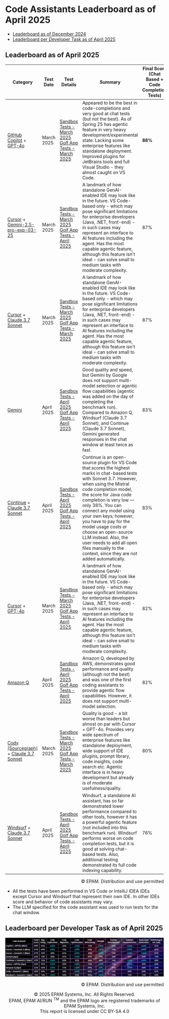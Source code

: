 # Code Assistants Leaderboard as of April 2025

- [Leaderboard as of December 2024](code-assistants.md)
- [Leaderboard per Developer Task as of April 2025](#leaderboard-per-developer-task-as-of-april-2025)

## Leaderboard as of April 2025

| Category                                                                                                          | Test Date  | Test Details                                                                                                                                                                                                         | Summary                                                                                                                                                                                                                      | Final Score (Chat Based + Code Completion Tests) | Chat Based Tests (109 tests) | Code Completion Tests (60 tests) |
|-------------------------------------------------------------------------------------------------------------------|------------|----------------------------------------------------------------------------------------------------------------------------------------------------------------------------------------------------------------------|----------------------------------------------------------------------------------------------------------------------------------------------------------------------------------------------------------------------------------|--------------------------------------------------|----------------------|----------------------------------|
| [GitHub Copilot](https://github.com/features/copilot) + [GPT-4o](https://platform.openai.com/docs/models/gpt-4o)  | March 2025 | [Sandbox Tests - March 2025](reports/copilot/2025/copilot-gpt4o-sandbox-tests-march-2025.md) <br> [Golf App Tests - March 2025](reports/copilot/2025/copilot-gpt4o-golf-app-tests-march-2025.md)                     | Appeared to be the best in code-completions and very good at chat tests (but not the best). As of Spring 25 has agentic feature in very heavy development/experimental state. Lacking some enterprise features like standalone deployment. Improved plugins for JetBrains tools and full Visual Studio - they almost caught on VS Code. | **88%**                                          | 91%                  | **82%**                          |
| [Cursor](https://www.cursor.com/) + [Gemini-2.5-pro-exp-03-25](https://cloud.google.com/gemini/docs/overview)     | March 2025 | [Sandbox Tests - March 2025](reports/cursor/2025/cursor-gemini2.5-sandbox-tests-march-2025.md) <br> [Golf App Tests - April 2025](reports/cursor/2025/cursor-gemini2.5-golf-app-tests-april-2025.md)                 | A landmark of how standalone GenAI-enabled IDE may look like in the future. VS Code-based only - which may pose significant limitations for enterprise developers (Java, .NET, front-end) - in such cases may represent an interface to AI features including the agent. Has the most capable agentic feature, although this feature isn't ideal - can solve small to medium tasks with moderate complexity. | 87%                                              | 95%                  | 72%                              |
| [Cursor](https://www.cursor.com/) + [Claude 3.7 Sonnet](https://www.anthropic.com/claude/sonnet)                  | March 2025 | [Sandbox Tests - March 2025](reports/cursor/2025/cursor-sonnet3.7-sandbox-tests-march-2025.md) <br> [Golf App Tests - March 2025](reports/cursor/2025/cursor-sonnet3.7-golf-app-tests-march-2025.md)                 | A landmark of how standalone GenAI-enabled IDE may look like in the future. VS Code-based only - which may pose significant limitations for enterprise developers (Java, .NET, front-end) - in such cases may represent an interface to AI features including the agent. Has the most capable agentic feature, although this feature isn't ideal - can solve small to medium tasks with moderate complexity. | 87%                                              | 95%                  | 72%                              |
| [Gemini](https://gemini.google.com/app)                                                                           | April 2025 | [Sandbox Tests - April 2025](reports/gemini/2025/gemini-sandbox-tests-april-2025.md) <br> [Golf App Tests - April 2025](reports/gemini/2025/gemini-golf-app-tests-april-2025.md)                                     | Good quality and speed, but Gemini by Google does not support multi-model selection or agentic flow capabilities (agentic was added on the day of completing the benchmark run). Compared to Amazon Q, Windsurf (Claude 3.7 Sonnet), and Continue (Claude 3.7 Sonnet), Gemini generated responses in the chat window at least twice as fast. | 83%                                              | 90%                  | 70%                              |
| [Continue](https://www.continue.dev/) + [Claude 3.7 Sonnet](https://www.anthropic.com/claude/sonnet)              | April 2025 | [Sandbox Tests - April 2025](reports/continue/2025/continue-sandbox-tests-april-2025.md) <br> [Golf App Tests - April 2025](reports/continue/2025/continue-golf-app-tests-april-2025.md)     | Continue is an open-source plugin for VS Code that scores the highest marks in chat-based tests with Sonnet 3.7. However, when using the Mistral code completion model, the score for Java code completion is very low — only 38%. You can connect any model using your own keys; however, you have to pay for the model usage costs or choose an open-source LLM instead. Also, the user needs to add all open files manually to the context, since they are not added automatically. | 83%                                              | **96%**              | 60%                              |
| [Cursor](https://www.cursor.com/) + [GPT-4o](https://platform.openai.com/docs/models/gpt-4o)                      | March 2025 | [Sandbox Tests - March 2025](reports/cursor/2025/cursor-gpt4o-sandbox-tests-march-2025.md) <br> [Golf App Tests - April 2025](reports/cursor/2025/cursor-gpt4o-golf-app-tests-april-2025.md)                         | A landmark of how standalone GenAI-enabled IDE may look like in the future. VS Code-based only - which may pose significant limitations for enterprise developers (Java, .NET, front-end) - in such cases may represent an interface to AI features including the agent. Has the most capable agentic feature, although this feature isn't ideal - can solve small to medium tasks with moderate complexity. | 82%                                              | 88%                  | 72%                              |
| [Amazon Q](https://aws.amazon.com/q/)                                                                             | April 2025 | [Sandbox Tests - April 2025](reports/amazon-q/2025/amazon-q-sandbox-tests-april-2025.md) <br> [Golf App Tests - April 2025](reports/amazon-q/2025/amazon-q-sandbox-tests-april-2025.md)                              | Amazon Q, developed by AWS, demonstrates good performance and quality (although not the best) and was one of the first coding assistants to provide agentic flow capabilities. However, it does not support multi-model selection.                                                                | 82%                                              | 91%                  | 65%                              |
| [Cody (Sourcegraph)](https://sourcegraph.com/cody) + [Claude 3.7 Sonnet](https://www.anthropic.com/claude/sonnet) | March 2025 | [Sandbox Tests - March 2025](reports/sourcegraph-cody/2025/cody-sonnet3.7-sandbox-tests-march-2025.md) <br> [Golf App Tests - March 2025](reports/sourcegraph-cody/2025/cody-sonnet3.7-golf-app-tests-march-2025.md) | Quality is good - a bit worse than leaders but almost on par with Cursor + GPT-4o. Provides very wide spectrum of enterprise features like standalone deployment, wide support of IDE plugins, prompt library, code insights, code search etc. Agentic interface is in heavy development but already is of moderate usefulness/quality.                  | 80%                                              | 90%                  | 63%                              |
| [Windsurf](https://windsurf.com/editor) + [Claude 3.7 Sonnet](https://www.anthropic.com/claude/sonnet)        | April 2025 | [Sandbox Tests - April 2025](reports/windsurf/2025/windsurf-sonnet3.7-sandbox-tests-april-2025.md) <br> [Golf App Tests - April 2025](reports/windsurf/2025/windsurf-sonnet3.7-golf-app-tests-april-2025.md)         | Windsurf, a standalone AI assistant, has so far demonstrated lower performance compared to other tools, however it has a powerful agentic feature (not included into this benchmark run). Windsurf performs worse on code completion tests, but it is good at solving chat-based tests. Also, additional testing demonstrated its full code indexing capability. | 76%                                              | 91%                  | 50%                              |

<div style='text-align: right;'> © EPAM. Distribution and use permitted </div>

- All the tests have been performed in VS Code or IntelliJ IDEA IDEs except Cursor and Windsurf that represent their own IDE. In other IDEs score and behavior of code assistants may vary.
- The LLM specified for the code assistant was used to run tests for the chat window.

## Leaderboard per Developer Task as of April 2025
![code-assistants-performance-apr-2025.png](../../images/sandbox-test/code-assistants-performance-engineering-benchmark-detailed-apr-25-3.png)
<div style='text-align: right;'> © EPAM. Distribution and use permitted </div>

<p style="text-align: center;">    © 2025 EPAM Systems, Inc. All Rights Reserved.<br/>    EPAM, EPAM AI/RUN <sup>TM</sup> and the EPAM logo are registered trademarks of EPAM Systems, Inc.<br>    This report is licensed under CC BY-SA 4.0<br/></p>

